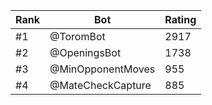 Rank|Bot|Rating
---|---|---
#1|@ToromBot|2917
#2|@OpeningsBot|1738
#3|@MinOpponentMoves|955
#4|@MateCheckCapture|885
